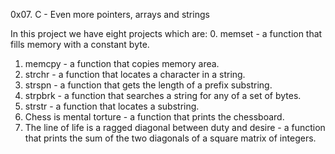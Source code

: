 0x07. C - Even more pointers, arrays and strings

In this project we have eight projects which are:
0. memset - a function that fills memory with a constant byte.
1. memcpy - a function that copies memory area.
2. strchr - a function that locates a character in a string.
3. strspn -  a function that gets the length of a prefix substring.
4. strpbrk - a function that searches a string for any of a set of bytes.
5. strstr - a function that locates a substring.
6. Chess is mental torture - a function that prints the chessboard.
7. The line of life is a ragged diagonal between duty and desire  - a function that prints the sum of the two diagonals of a square matrix of integers.

